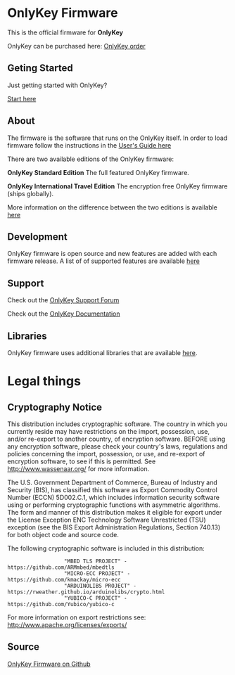# OnlyKey Firmware

This is the official firmware for **OnlyKey**

OnlyKey can be purchased here: [OnlyKey order](http://www.crp.to/p/)

## Geting Started

Just getting started with OnlyKey?

[Start here](http://www.crp.to/okstart)

## About

The firmware is the software that runs on the OnlyKey itself. In order to load firmware follow the instructions in the [User's Guide here](https://docs.crp.to/usersguide.html#loading-onlykey-firmware)

There are two available editions of the OnlyKey firmware:

**OnlyKey Standard Edition** The full featured OnlyKey firmware.

**OnlyKey International Travel Edition** The encryption free OnlyKey firmware (ships globally).

More information on the difference between the two editions is available [here](https://docs.crp.to/features.html#plausible-deniability-international-travel-edition-and-standard-edition-of-firmware)

## Development

OnlyKey firmware is open source and new features are added with each firmware release. A list of of supported features are available [here](https://docs.crp.to/features.html)

## Support

Check out the [OnlyKey Support Forum](https://groups.google.com/forum/#!forum/onlykey)

Check out the [OnlyKey Documentation](https://docs.crp.to)

## Libraries

OnlyKey firmware uses additional libraries that are available [here](https://github.com/trustcrypto/libraries).

# Legal things
## Cryptography Notice

This distribution includes cryptographic software. The country in which you currently reside may have restrictions on the import, possession, use, and/or re-export to another country, of encryption software.
BEFORE using any encryption software, please check your country's laws, regulations and policies concerning the import, possession, or use, and re-export of encryption software, to see if this is permitted.
See <http://www.wassenaar.org/> for more information.

The U.S. Government Department of Commerce, Bureau of Industry and Security (BIS), has classified this software as Export Commodity Control Number (ECCN) 5D002.C.1, which includes information security software using or performing cryptographic functions with asymmetric algorithms.
The form and manner of this distribution makes it eligible for export under the License Exception ENC Technology Software Unrestricted (TSU) exception (see the BIS Export Administration Regulations, Section 740.13) for both object code and source code.

The following cryptographic software is included in this distribution:

                      "MBED TLS PROJECT" - https://github.com/ARMmbed/mbedtls
                      "MICRO-ECC PROJECT" - https://github.com/kmackay/micro-ecc
                      "ARDUINOLIBS PROJECT" - https://rweather.github.io/arduinolibs/crypto.html
                      "YUBICO-C PROJECT" - https://github.com/Yubico/yubico-c

For more information on export restrictions see: http://www.apache.org/licenses/exports/

## Source

[OnlyKey Firmware on Github](https://github.com/trustcrypto/OnlyKey-Firmware)
